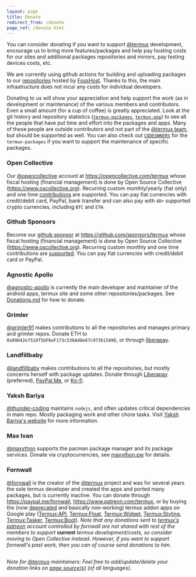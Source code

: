 ```yaml
---
layout: page
title: Donate
redirect_from: /donate
page_ref: /donate.html
---
```


You can consider donating if you want to support [@termux](https://github.com/termux) development, encourage us to bring more features/packages and help pay hosting costs for our sites and additional packages repositories and mirrors, pay testing devices costs, etc.

We are currently using github actions for building and uploading packages to our [repositories](https://packages.termux.dev) hosted by [FossHost](https://fosshost.org/). Thanks to this, the main infrastructure does not incur any costs for individual developers.

Donating to us will show your appreciation and help support the work (as in development or maintenance) of the various members and contributors. Even a small amount (for a cup of coffee) is greatly appreciated. Look at the git history and repository statistics ([`termux-packages`](https://github.com/termux/termux-packages/graphs/contributors), [`termux-app`](https://github.com/termux/termux-app/graphs/contributors)) to see all the people that have put time and effort into the packages and apps. Many of these people are outside contributors and not part of the [@termux team](https://github.com/orgs/termux/people), but should be supported as well. You can also check out [`CODEOWNERS`](https://github.com/termux/termux-packages/blob/master/CODEOWNERS) for the `termux-packages` if you want to support the maintenance of specific packages.


### Open Collective

Our [@opencollective](https://github.com/opencollective) account at https://opencollective.com/termux whose fiscal hosting (financial management) is done by Open Source Collective (https://www.oscollective.org). Recurring custom monthly/yearly (fiat only) and one time [contributions](https://opencollective.com/termux/contribute) are supported. You can pay fiat currencies with credit/debit card, PayPal, bank transfer and can also pay with `40+` supported crypto currencies, including `BTC` and `ETH`.

### Github Sponsors

Become our [github sponsor](https://github.com/sponsors) at https://github.com/sponsors/termux whose fiscal hosting (financial management) is done by Open Source Collective (https://www.oscollective.org). Recurring custom monthly and one time contributions are [supported](https://docs.github.com/en/sponsors/sponsoring-open-source-contributors/sponsoring-an-open-source-contributor). You can pay fiat currencies with credit/debit card or PayPal.

### Agnostic Apollo

[@agnostic-apollo](https://github.com/agnostic-apollo) is currently the main developer and maintainer of the android apps, termux site and some other repositories/packages. See [Donations.md](https://github.com/agnostic-apollo/agnostic-apollo/blob/main/Donations.md) for how to donate.


### Grimler

[@grimler91](https://github.com/grimler91) makes contributions to all the repositories and manages primary and grimler repos. Donate ETH to `0x09D42e7518f5bF6eF173c536Ad8e87c973615A9D`, or through [liberapay](https://liberapay.com/grimler).


### Landfillbaby

[@landfillbaby](https://github.com/landfillbaby) makes contributions to all the repositories, but mostly concerns herself with package updates. Donate through [Liberapay](https://liberapay.com/landfillbaby) (preferred), [PayPal.Me](https://paypal.me/landfillbaby), or [Ko-fi](https://ko-fi.com/landfillbaby).


### Yaksh Bariya

[@thunder-coding](https://github.com/thunder-coding) maintains `nodejs`, and often updates critical dependencies in main repo. Mostly packaging work and other chore tasks. Visit [Yaksh Bariya's website](https://codingthunder.me/sponsor) for more information.

### Max Ivan

[@maxython](https://github.com/maxython) supports the pacman package manager and its package services. Donate via cryptocurrencies, see [maxython.pw](https://maxython.pw) for details.

### Fornwall

[@fornwall](https://github.com/fornwall) is the creator of the [@termux](https://github.com/termux) project and was for several years the sole termux developer and created the apps and ported many packages, but is currently inactive. You can donate through https://paypal.me/fornwall, https://www.patreon.com/termux, or by buying the (now [deprecated](https://github.com/termux/termux-app#google-play-store-deprecated) and basically non-working) termux addon apps on Google play ([Termux:API](https://play.google.com/store/apps/details?id=com.termux.api), [Termux:Float](https://play.google.com/store/apps/details?id=com.termux.window), [Termux:Widget](https://play.google.com/store/apps/details?id=com.termux.widget), [Termux:Styling](https://play.google.com/store/apps/details?id=com.termux.styling), [Termux:Tasker](https://play.google.com/store/apps/details?id=com.termux.tasker), [Termux:Boot](https://play.google.com/store/apps/details?id=com.termux.boot)). *Note that any donations sent to [termux's patreon](https://www.patreon.com/termux) account controlled by fornwall are not shared with rest of the members to support* **current** *termux development/costs, so consider moving to Open Collective instead. However, if you want to support fornwall's past work, then you can of course send donations to him.*
##

*Note for [@termux](https://github.com/termux) maintainers: Feel free to add/update/delete your donation links on [page source(s)](@SITE__URL@/blob/master/@PAGE__LANG@/donate.md) (of all languages).*
